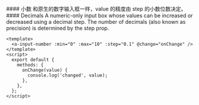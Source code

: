 <cn>
#### 小数
和原生的数字输入框一样，value 的精度由 step 的小数位数决定。
</cn>

<us>
#### Decimals
A numeric-only input box whose values can be increased or decreased using a decimal step. The number of decimals (also known as precision) is determined by the step prop.
</us>

```tpl
<template>
  <a-input-number :min="0" :max="10" :step="0.1" @change="onChange" />
</template>
<script>
  export default {
    methods: {
      onChange(value) {
        console.log('changed', value);
      },
    },
  };
</script>
```
